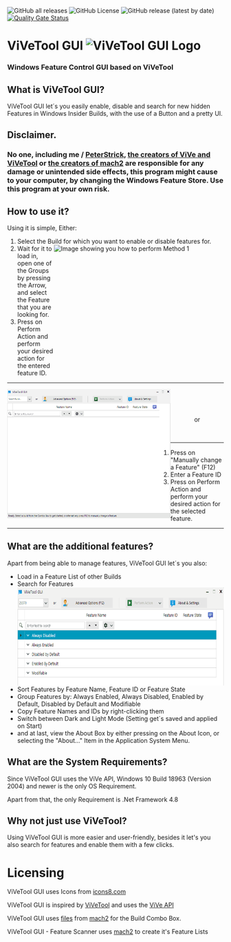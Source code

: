 ![GitHub all releases](https://img.shields.io/github/downloads/peterstrick/vivetool-gui/total)
![GitHub License](https://img.shields.io/github/license/peterstrick/vivetool-gui)
![GitHub release (latest by date)](https://img.shields.io/github/v/release/peterstrick/vivetool-gui)
[![Quality Gate Status](https://sonarcloud.io/api/project_badges/measure?project=PeterStrick_ViVeTool-GUI&metric=alert_status)](https://sonarcloud.io/summary/new_code?id=PeterStrick_ViVeTool-GUI)

# ViVeTool GUI <img src="/images/icons8-advertisement-page-96.png" alt="ViVeTool GUI Logo" width="32"/> 
### Windows Feature Control GUI based on ViVeTool

## What is ViVeTool GUI?
ViVeTool GUI let´s you easily enable, disable and search for new hidden Features in Windows Insider Builds, with the use of a Button and a pretty UI.

## Disclaimer.
### No one, including me / [PeterStrick](https://github.com/PeterStrick), [the creators of ViVe and ViVeTool](https://github.com/thebookisclosed/ViVe) or [the creators of mach2](https://github.com/riverar/mach2) are responsible for any damage or unintended side effects, this program might cause to your computer, by changing the Windows Feature Store. Use this program at your own risk.

## How to use it?
Using it is simple, 
Either:

1. Select the Build for which you want to enable or disable features for. <img align="right" width="395" height="300" src="/images/Method1.gif" alt="Image showing you how to perform Method 1" />
2. Wait for it to load in, open one of the Groups by pressing the Arrow, and select the Feature that you are looking for.
3. Press on Perform Action and perform your desired action for the entered feature ID.
---


<img align="left" width="380" height="300" src="/images/Method2.gif" alt="Image showing you how to perform Method 2" />


 

 


<p align="center">
 or
</p>
 

---
1. Press on "Manually change a Feature" (F12)
2. Enter a Feature ID
3. Press on Perform Action and perform your desired action for the selected feature.
---

## What are the additional features?
Apart from being able to manage features, ViVeTool GUI let´s you also:
- Load in a Feature List of other Builds
- Search for Features <img align="right" width="500" height="228" src="/images/Searching.gif" alt="Image showing you how to search" />
- Sort Features by Feature Name, Feature ID or Feature State
- Group Features by: Always Enabled, Always Disabled, Enabled by Default, Disabled by Default and Modifiable
- Copy Feature Names and IDs by right-clicking them
- Switch between Dark and Light Mode (Setting get´s saved and applied on Start)
- and at last, view the About Box by either pressing on the About Icon, or selecting the "About..." Item in the Application System Menu.

## What are the System Requirements?
Since ViVeTool GUI uses the ViVe API, Windows 10 Build 18963 (Version 2004) and newer is the only OS Requirement.

Apart from that, the only Requirement is .Net Framework 4.8

## Why not just use ViVeTool?
Using ViVeTool GUI is more easier and user-friendly, besides it let's you also search for features and enable them with a few clicks.

# Licensing
ViVeTool GUI uses Icons from [icons8.com](https://icons8.com/)

ViVeTool GUI is inspired by [ViVeTool](https://github.com/thebookisclosed/ViVe) and uses the [ViVe API](https://github.com/thebookisclosed/ViVe/tree/master/ViVe)

ViVeTool GUI uses [files](https://github.com/riverar/mach2/tree/master/features) from [mach2](https://github.com/riverar/mach2) for the Build Combo Box.

ViVeTool GUI - Feature Scanner uses [mach2](https://github.com/riverar/mach2) to create it's Feature Lists
